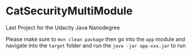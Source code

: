 # CatSecurityMultiModule
Last Project for the Udacity Java Nanodegree 

Please make sure to `mvn clean package` then go into the `app` module and navigate into the `target` folder and run the  `java -jar app-xxx.jar` to run
